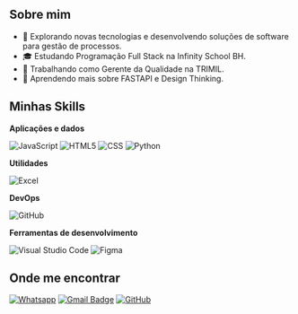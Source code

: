 ## Sobre mim

- 🤔 Explorando novas tecnologias e desenvolvendo soluções de software para gestão de processos.
- 🎓 Estudando Programação Full Stack na Infinity School BH.
- 💼 Trabalhando como Gerente da Qualidade na TRIMIL.
- 🌱 Aprendendo mais sobre FASTAPI e Design Thinking.

## Minhas Skills

**Aplicações e dados**

![JavaScript](https://img.shields.io/badge/-JavaScript-333333?style=flat&logo=javascript)
![HTML5](https://img.shields.io/badge/-HTML5-333333?style=flat&logo=HTML5)
![CSS](https://img.shields.io/badge/-CSS-333333?style=flat&logo=CSS3&logoColor=1572B6)
![Python](https://img.shields.io/badge/-Python-333333?style=flat&logo=python&logoColor=blue)

**Utilidades**

![Excel](https://img.shields.io/badge/Microsoft_Excel-333333?style=flat&logo=microsoft-excel&logoColor=217346)

**DevOps**

![GitHub](https://img.shields.io/badge/-GitHub-333333?style=flat&logo=github)

**Ferramentas de desenvolvimento**

![Visual Studio Code](https://img.shields.io/badge/-Visual%20Studio%20Code-333333?style=flat&logo=visual-studio-code&logoColor=007ACC)
![Figma](https://img.shields.io/badge/-Figma-333333?style=flat&logo=figma&logoColor=007ACC)



## Onde me encontrar

[![Whatsapp](https://img.shields.io/badge/WhatsApp-25D366?style=flat-square&logo=whatsapp&logoColor=white)](https://wa.me/5531975952945)
[![Gmail Badge](https://img.shields.io/badge/-robertotjr@gmail.com-006bed?style=flat-square&logo=Gmail&logoColor=white&link=mailto:robertotjr@gmail.com)](mailto:robertotjr@gmail.com)
[![GitHub](https://img.shields.io/github/followers/TrivelatoRob?label=follow&style=social)]([https://github.com/TrivelatoRob])


<!---
TrivelatoRob/TrivelatoRob is a ✨ special ✨ repository because its `README.md` (this file) appears on your GitHub profile.
You can click the Preview link to take a look at your changes.
--->
